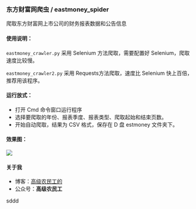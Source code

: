 ### 东方财富网爬虫 / eastmoney_spider

爬取东方财富网上市公司的财务报表数据和公告信息

#### 使用说明：

`eastmoney_crawler.py` 采用 Selenium 方法爬取，需要配置好 Selenium，爬取速度比较慢。

`eastmoney_crawler2.py` 采用 Requests方法爬取，速度比 Selenium 快上百倍，推荐用该程序。

#### 运行放式：

- 打开 Cmd 命令窗口运行程序
- 选择要爬取的年份、报表季度、报表类型、爬取起始和结束页数。
- 开始自动爬取，结果为 CSV 格式，保存在 D 盘 estmoney 文件夹下。

#### 效果图：

![](http://media.makcyun.top/selenium%E7%88%AC%E5%8F%96%E6%95%88%E6%9E%9C.gif)



#### 关于我

- 博客：[高级农民工的](https://www.makcyun.top/)
- 公众号：**高级农民工**



sddd
